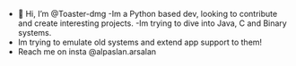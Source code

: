 - 👋 Hi, I’m @Toaster-dmg
-Im a Python based dev, looking to contribute and create interesting projects.
-Im trying to dive into Java, C and Binary systems.
- Im trying to emulate old systems and extend app support to them!
- Reach me on insta @alpaslan.arsalan
<!---
Toaster-dmg/Toaster-dmg is a ✨ special ✨ repository because its `README.md` (this file) appears on your GitHub profile.
You can click the Preview link to take a look at your changes.
--->

